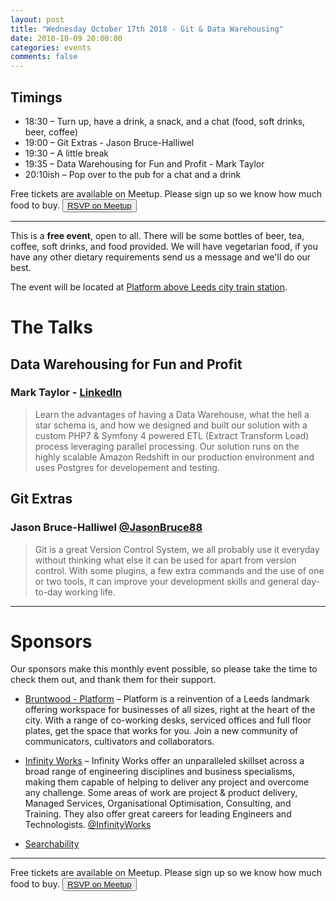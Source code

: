 ```yaml
---
layout: post
title: "Wednesday October 17th 2018 - Git & Data Warehousing"
date: 2018-10-09 20:00:00
categories: events
comments: false
---
```


## Timings

* 18:30 – Turn up, have a drink, a snack, and a chat (food, soft drinks, beer, coffee)
* 19:00 – Git Extras - Jason Bruce-Halliwel
* 19:30 – A little break
* 19:35 – Data Warehousing for Fun and Profit - Mark Taylor
* 20:10ish – Pop over to the pub for a chat and a drink

Free tickets are available on Meetup. Please sign up so we know how much food to buy. <button>[RSVP on Meetup](https://www.meetup.com/leedsphp/events/255120114/)</button>

<hr/>

This is a **free event**, open to all. There will be some bottles of beer, tea, coffee, soft drinks, and food provided. We will have vegetarian food, if you have any other dietary requirements send us a message and we'll do our best.

The event will be located at [Platform above Leeds city train station](https://bruntwood.co.uk/our-locations/leeds/platform/).

# The Talks

## Data Warehousing for Fun and Profit

### Mark Taylor - [LinkedIn](https://www.linkedin.com/in/marktaylor78/)

> Learn the advantages of having a Data Warehouse, what the hell a star schema is, and how we designed and built our solution with a custom PHP7 & Symfony 4 powered ETL (Extract Transform Load) process leveraging parallel processing. Our solution runs on the highly scalable Amazon Redshift in our production environment and uses Postgres for developement and testing.

## Git Extras

### Jason Bruce-Halliwel [@JasonBruce88](https://twitter.com/JasonBruce88)

> Git is a great Version Control System, we all probably use it everyday without thinking what else it can be used for apart from version control. With some plugins, a few extra commands and the use of one or two tools, it can improve your development skills and general day-to-day working life.

<hr/>

# Sponsors

Our sponsors make this monthly event possible, so please take the time to check them out, and thank them for their support.

* [Bruntwood - Platform](https://bruntwood.co.uk/our-locations/leeds/platform/) – Platform is a reinvention of a Leeds landmark offering workspace for businesses of all sizes, right at the heart of the city. With a range of co-working desks, serviced offices and full floor plates, get the space that works for you. Join a new community of communicators, cultivators and collaborators.

* [Infinity Works](https://www.infinityworks.com/) – Infinity Works offer an unparalleled skillset across a broad range of engineering disciplines and business specialisms, making them capable of helping to deliver any project and overcome any challenge. Some areas of work are project & product delivery, Managed Services, Organisational Optimisation, Consulting, and Training. They also offer great careers for leading Engineers and Technologists. [@InfinityWorks](https://twitter.com/InfinityWorks)

* [Searchability](https://searchability.co.uk/)

<hr/>

Free tickets are available on Meetup. Please sign up so we know how much food to buy. <button>[RSVP on Meetup](https://www.meetup.com/leedsphp/events/253971927/)</button>
